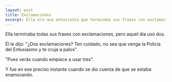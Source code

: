 ```yaml
---
layout: post
title: Exclamaciones
excerpt: Ella era una entusiasta que terminaba sus frases con exclamaciones...
---
```


Ella terminaba todas sus frases con exclamaciones, pero aquel día usó dos.

Él le dijo: "¿Dos exclamaciones? Ten cuidado, no sea que venga la Policía del Entusiasmo y te cruja a palos".

"Pues verás cuando empiece a usar tres".

Y fue en ese preciso instante cuando se dio cuenta de que se estaba enamorando.
